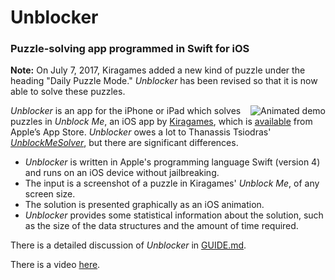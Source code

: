 # Unblocker
### Puzzle-solving app programmed in Swift for iOS

**Note:** On July 7, 2017, Kiragames added a new kind of puzzle under the heading "Daily Puzzle Mode."  _Unblocker_ has been revised so that it is now able to solve these puzzles.

<img align="right" alt="Animated demo" src="images/Demo3.gif">

_Unblocker_ is an app for the iPhone or iPad which solves puzzles in _Unblock Me_, an iOS app by [Kiragames](http://www.kiragames.com/), which is [available](http://itunes.apple.com/us/app/unblock-me/id315021242?mt=8) from Apple’s App Store. _Unblocker_ owes a lot to Thanassis Tsiodras' [_UnblockMeSolver_](https://github.com/ttsiodras/UnblockMeSolver), but there are significant differences. 
   
* _Unblocker_ is written in Apple's programming language Swift (version 4) and runs on an iOS device without jailbreaking.  
* The input is a screenshot of a puzzle in Kiragames' _Unblock Me_, of any screen size.
* The solution is presented graphically as an iOS animation.
* _Unblocker_ provides some statistical information about the solution, such as the size of the data structures and the amount of time required. 

There is a detailed discussion of _Unblocker_ in [GUIDE.md](GUIDE.md).

There is a video [here](https://youtu.be/d2Ytntkeed8).

